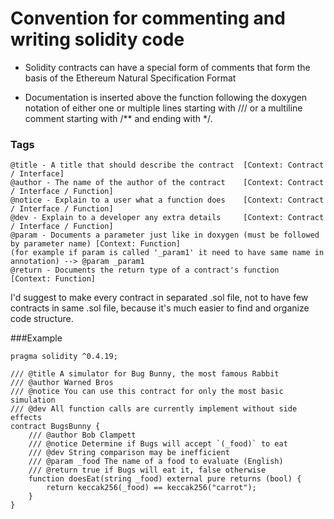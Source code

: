 # Convention for commenting and writing solidity code

- Solidity contracts can have a special form of comments that form the basis of the Ethereum Natural Specification Format

- Documentation is inserted above the function following the doxygen notation of either one or multiple lines starting with /// or a multiline comment starting with /** and ending with */.

### Tags
```
@title - A title that should describe the contract	[Context: Contract / Interface]
@author - The name of the author of the contract	[Context: Contract / Interface / Function]
@notice - Explain to a user what a function does	[Context: Contract / Interface / Function]
@dev - Explain to a developer any extra details	    [Context: Contract / Interface / Function]
@param - Documents a parameter just like in doxygen (must be followed by parameter name) [Context: Function] 
(for example if param is called '_param1' it need to have same name in annotation) --> @param _param1
@return - Documents the return type of a contract's function	[Context: Function]
```

I'd suggest to make every contract in separated .sol file, not to have few contracts in same .sol file,
because it's much easier to find and organize code structure.

###Example
```
pragma solidity ^0.4.19;

/// @title A simulator for Bug Bunny, the most famous Rabbit
/// @author Warned Bros
/// @notice You can use this contract for only the most basic simulation
/// @dev All function calls are currently implement without side effects
contract BugsBunny {
    /// @author Bob Clampett
    /// @notice Determine if Bugs will accept `(_food)` to eat
    /// @dev String comparison may be inefficient
    /// @param _food The name of a food to evaluate (English)
    /// @return true if Bugs will eat it, false otherwise
    function doesEat(string _food) external pure returns (bool) {
        return keccak256(_food) == keccak256("carrot");
    }
}
```